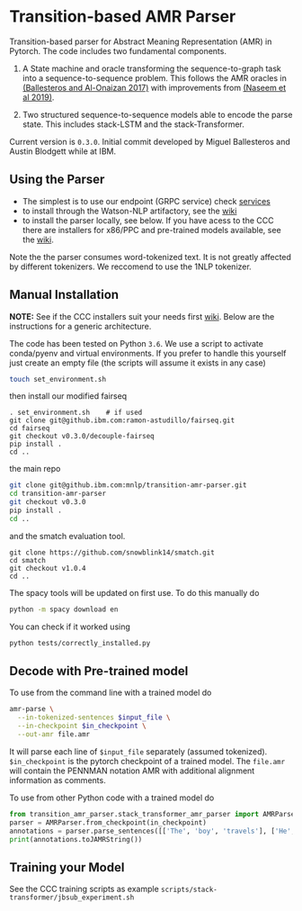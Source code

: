 Transition-based AMR Parser
============================

Transition-based parser for Abstract Meaning Representation (AMR) in Pytorch. The code includes two fundamental components.

1. A State machine and oracle transforming the sequence-to-graph task into a sequence-to-sequence problem. This follows the AMR oracles in [(Ballesteros and Al-Onaizan 2017)](https://arxiv.org/abs/1707.07755v1) with improvements from [(Naseem et al 2019)](https://arxiv.org/abs/1905.13370).

2. Two structured sequence-to-sequence models able to encode the parse state. This includes stack-LSTM and the stack-Transformer. 

Current version is `0.3.0`. Initial commit developed by Miguel Ballesteros and Austin Blodgett while at IBM. 

## Using the Parser

- The simplest is to use our endpoint (GRPC service) check [services](https://github.ibm.com/mnlp/transition-amr-parser/wiki/Parsing-Services)
- to install through the Watson-NLP artifactory, see the [wiki](https://github.ibm.com/mnlp/transition-amr-parser/wiki/Installing-the-python-package-through-Artifactory)
- to install the parser locally, see below. If you have acess to the CCC there are installers for x86/PPC and pre-trained models available, see the [wiki](https://github.ibm.com/mnlp/transition-amr-parser/wiki/Installing-in-CCC).

Note the the parser consumes word-tokenized text. It is not greatly affected by
different tokenizers. We reccomend to use the 1NLP tokenizer.

## Manual Installation

**NOTE:** See if the CCC installers suit your needs first
[wiki](https://github.ibm.com/mnlp/transition-amr-parser/wiki/Installing-in-CCC).
Below are the instructions for a generic architecture.

The code has been tested on Python `3.6`. We use a script to activate
conda/pyenv and virtual environments. If you prefer to handle this yourself
just create an empty file (the scripts will assume it exists in any case)

```bash
touch set_environment.sh
```

then install our modified fairseq

```
. set_environment.sh    # if used
git clone git@github.ibm.com:ramon-astudillo/fairseq.git
cd fairseq
git checkout v0.3.0/decouple-fairseq
pip install .
cd ..
```

the main repo

```bash
git clone git@github.ibm.com:mnlp/transition-amr-parser.git
cd transition-amr-parser
git checkout v0.3.0
pip install .
cd ..
```

and the smatch evaluation tool.

```
git clone https://github.com/snowblink14/smatch.git 
cd smatch
git checkout v1.0.4
cd ..
```

The spacy tools will be updated on first use. To do this manually do

```bash
python -m spacy download en
```

You can check if it worked using

```bash
python tests/correctly_installed.py
```

## Decode with Pre-trained model

To use from the command line with a trained model do

```bash
amr-parse \
  --in-tokenized-sentences $input_file \
  --in-checkpoint $in_checkpoint \
  --out-amr file.amr
```

It will parse each line of `$input_file` separately (assumed tokenized).
`$in_checkpoint` is the pytorch checkpoint of a trained model. The `file.amr`
will contain the PENNMAN notation AMR with additional alignment information as
comments.

To use from other Python code with a trained model do

```python
from transition_amr_parser.stack_transformer_amr_parser import AMRParser
parser = AMRParser.from_checkpoint(in_checkpoint) 
annotations = parser.parse_sentences([['The', 'boy', 'travels'], ['He', 'visits', 'places']])
print(annotations.toJAMRString())
```

## Training your Model

See the CCC training scripts as example `scripts/stack-transformer/jbsub_experiment.sh`
